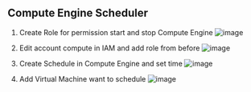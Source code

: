 ## Compute Engine Scheduler
1. Create Role for permission start and stop Compute Engine
   ![image](https://github.com/baidlowi/Orchestration-Mage/assets/79616397/cd84b910-643a-4611-9951-c3894619fb54)

2. Edit account compute in IAM and add role from before
   ![image](https://github.com/baidlowi/Orchestration-Mage/assets/79616397/a9196524-e4f2-4d16-b74f-d1ff9abe13af)

3. Create Schedule in Compute Engine and set time
   ![image](https://github.com/baidlowi/Orchestration-Mage/assets/79616397/e6b885d1-fceb-4547-a55a-338cb9a528e0)

4. Add Virtual Machine want to schedule
   ![image](https://github.com/baidlowi/Orchestration-Mage/assets/79616397/92c95ec2-2ccc-4bfd-bde2-7ffc0b5b5283)
